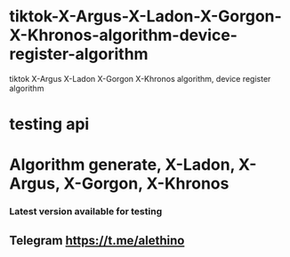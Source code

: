 # tiktok-X-Argus-X-Ladon-X-Gorgon-X-Khronos-algorithm-device-register-algorithm
tiktok X-Argus X-Ladon X-Gorgon X-Khronos algorithm, device register algorithm


# testing api
# Algorithm generate, X-Ladon, X-Argus, X-Gorgon, X-Khronos

### Latest version available for testing
## Telegram https://t.me/alethino
